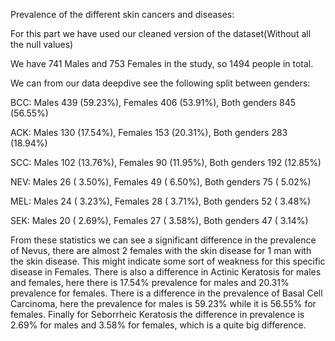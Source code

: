 Prevalence of the different skin cancers and diseases:

For this part we have used our cleaned version of the dataset(Without all the null values)

We have 741 Males and 753 Females in the study, so 1494 people in total.

We can from our data deepdive see the following split between genders:

BCC: Males 439 (59.23%), Females 406 (53.91%), Both genders 845 (56.55%)

ACK: Males 130 (17.54%), Females 153 (20.31%), Both genders 283 (18.94%)

SCC: Males 102 (13.76%), Females 90  (11.95%), Both genders 192 (12.85%)

NEV: Males 26  ( 3.50%), Females 49  ( 6.50%), Both genders 75  ( 5.02%)

MEL: Males 24  ( 3.23%), Females 28  ( 3.71%), Both genders 52  ( 3.48%)

SEK: Males 20  ( 2.69%), Females 27  ( 3.58%), Both genders 47  ( 3.14%)

From these statistics we can see a significant difference in the prevalence of Nevus, there are almost 2 females with the skin disease for 1 man with the skin disease. 
This might indicate some sort of weakness for this specific disease in Females. 
There is also a difference in Actinic Keratosis for males and females, here there is 17.54% prevalence for males and 20.31% prevalence for females. 
There is a difference in the prevalence of Basal Cell Carcinoma, here the prevalence for males is 59.23% while it is 56.55% for females. 
Finally for Seborrheic Keratosis the difference in prevalence is  2.69% for males and 3.58% for females, which is a quite big difference.
